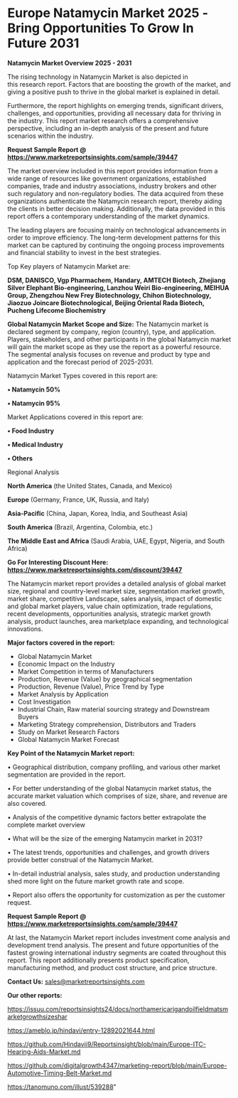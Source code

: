 # Europe Natamycin Market 2025 -Bring Opportunities To Grow In Future 2031

<Strong> Natamycin Market Overview 2025 - 2031</strong>

The rising technology in Natamycin Market is also depicted in this research report. Factors that are boosting the growth of the market, and giving a positive push to thrive in the global market is explained in detail.

Furthermore, the report highlights on emerging trends, significant drivers, challenges, and opportunities, providing all necessary data for thriving in the industry. This report market research offers a comprehensive perspective, including an in-depth analysis of the present and future scenarios within the industry.

<strong>Request Sample Report @ <a href=https://www.marketreportsinsights.com/sample/39447>https://www.marketreportsinsights.com/sample/39447</a></strong>

The market overview included in this report provides information from a wide range of resources like government organizations, established companies, trade and industry associations, industry brokers and other such regulatory and non-regulatory bodies. The data acquired from these organizations authenticate the Natamycin research report, thereby aiding the clients in better decision making. Additionally, the data provided in this report offers a contemporary understanding of the market dynamics.

The leading players are focusing mainly on technological advancements in order to improve efficiency. The long-term development patterns for this market can be captured by continuing the ongoing process improvements and financial stability to invest in the best strategies.

Top Key players of Natamycin Market are:

<strong>DSM, DANISCO, Vgp Pharmachem, Handary, AMTECH Biotech, Zhejiang Silver Elephant Bio-engineering, Lanzhou Weiri Bio-engineering, MEIHUA Group, Zhengzhou New Frey Biotechnology, Chihon Biotechnology, Jiaozuo Joincare Biotechnological, Beijing Oriental Rada Biotech, Pucheng Lifecome Biochemistry</strong>

<strong><b>Global Natamycin Market Scope and Size:</b></strong>
The Natamycin market is declared segment by company, region (country), type, and application. Players, stakeholders, and other participants in the global Natamycin market will gain the market scope as they use the report as a powerful resource. The segmental analysis focuses on revenue and product by type and application and the forecast period of 2025-2031.

Natamycin Market Types covered in this report are:

<strong>•  Natamycin 50%

•  Natamycin 95%</strong>

Market Applications covered in this report are:

<strong>•  Food Industry

•  Medical Industry

•  Others</strong> 

Regional Analysis

<strong>North America</strong> (the United States, Canada, and Mexico)

<strong>Europe</strong> (Germany, France, UK, Russia, and Italy)

<strong>Asia-Pacific</strong> (China, Japan, Korea, India, and Southeast Asia)

<strong>South America</strong> (Brazil, Argentina, Colombia, etc.)

<strong>The Middle East and Africa</strong> (Saudi Arabia, UAE, Egypt, Nigeria, and South Africa)

<strong>Go For Interesting Discount Here: <a href=https://www.marketreportsinsights.com/discount/39447>https://www.marketreportsinsights.com/discount/39447</a></strong>

The Natamycin market report provides a detailed analysis of global market size, regional and country-level market size, segmentation market growth, market share, competitive Landscape, sales analysis, impact of domestic and global market players, value chain optimization, trade regulations, recent developments, opportunities analysis, strategic market growth analysis, product launches, area marketplace expanding, and technological innovations.

<strong><b>Major factors covered in the report:</b></strong>
<ul>
  <li>Global Natamycin Market </li>
  <li>Economic Impact on the Industry</li>
  <li>Market Competition in terms of Manufacturers</li>
  <li>Production, Revenue (Value) by geographical segmentation</li>
  <li>Production, Revenue (Value), Price Trend by Type</li>
  <li>Market Analysis by Application</li>
  <li>Cost Investigation</li>
  <li>Industrial Chain, Raw material sourcing strategy and Downstream Buyers</li>
  <li>Marketing Strategy comprehension, Distributors and Traders</li>
  <li>Study on Market Research Factors</li>
  <li>Global Natamycin Market Forecast</li>
</ul>

<strong><b>Key Point of the Natamycin Market report:</b></strong>

• Geographical distribution, company profiling, and various other market segmentation are provided in the report.

• For better understanding of the global Natamycin market status, the accurate market valuation which comprises of size, share, and revenue are also covered.

• Analysis of the competitive dynamic factors better extrapolate the complete market overview

• What will be the size of the emerging Natamycin market in 2031?

• The latest trends, opportunities and challenges, and growth drivers provide better construal of the Natamycin Market.

• In-detail industrial analysis, sales study, and production understanding shed more light on the future market growth rate and scope.

• Report also offers the opportunity for customization as per the customer request.

<strong>Request Sample Report @ <a href=https://www.marketreportsinsights.com/sample/39447>https://www.marketreportsinsights.com/sample/39447</a></strong>

At last, the Natamycin Market report includes investment come analysis and development trend analysis. The present and future opportunities of the fastest growing international industry segments are coated throughout this report. This report additionally presents product specification, manufacturing method, and product cost structure, and price structure.

<strong>Contact Us:</strong>
sales@marketreportsinsights.com

<strong>Our other reports:</strong>

<a href=https://issuu.com/reportsinsights24/docs/northamericarigandoilfieldmatsmarketgrowthsizeshar>https://issuu.com/reportsinsights24/docs/northamericarigandoilfieldmatsmarketgrowthsizeshar</a>

<a href=https://ameblo.jp/hindavi/entry-12892021644.html>https://ameblo.jp/hindavi/entry-12892021644.html</a>

<a href=https://github.com/Hindavii9/Reportsinsight/blob/main/Europe-ITC-Hearing-Aids-Market.md>https://github.com/Hindavii9/Reportsinsight/blob/main/Europe-ITC-Hearing-Aids-Market.md</a>

<a href=https://github.com/digitalgrowth4347/marketing-report/blob/main/Europe-Automotive-Timing-Belt-Market.md>https://github.com/digitalgrowth4347/marketing-report/blob/main/Europe-Automotive-Timing-Belt-Market.md</a>

<a href=https://tanomuno.com/illust/539288>https://tanomuno.com/illust/539288</a>"
